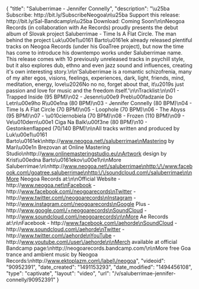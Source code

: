 {
    "title": "Saluberrimae - Jennifer Connelly",
    "description": "\u25ba Subscribe: http:\/\/bit.ly\/SubscribeNeogoa\n\u25ba Support this release: http:\/\/bit.ly\/Sal-Bandcamp\n\u25ba Download: Coming Soon!\n\nNeogoa Records (in collaboration with Ae Records) proudly presents the debut album of Slovak project Saluberrimae - Time Is A Flat Circle. The man behind the project Luk\u00e1\u0161 Barto\u0161ek already released plentiful tracks on Neogoa Records (under his GoaTree project), but now the time has come to introduce his downtempo works under Saluberrimae name. This release comes with 10 previously unreleased tracks in psychill style, but it also explores dub, ethno and even jazz sound and influences, creating it's own interesting story.\n\n'Saluberrimae is a romantic schizofrenia, many of my alter egos, visions, feelings, experiences, dark, light, friends, mind, meditation, energy, love\u2026No no no, forget about that, it\u2019s just passion and love for music and the freedom itself.'\n\nTracklist:\n\n01 - Trapped Inside (95 BPM)\n02 - Jesenn\u00e9 Preb\u00fadzanie Do Letn\u00e9ho R\u00e1na (80 BPM)\n03 - Jennifer Connelly (80 BPM)\n04 - Time Is A Flat Circle (70 BPM)\n05 - Loophole (70 BPM)\n06 - The Abyss (95 BPM)\n07 - \u010ciernobiela (70 BPM)\n08 - Frozen (110 BPM)\n09 - Ve\u010dern\u00e1 Ciga Na Balk\u00f3ne (80 BPM)\n10 - Gestonkenflapped (70\/140 BPM)\n\nAll tracks written and produced by Luk\u00e1\u0161 Barto\u0161ek\nhttp:\/\/www.neogoa.net\/saluberrimae\nMastering by Mari\u00e1n Brezovan at Online Mastering Studio\nhttp:\/\/www.onlinemasteringstudio.eu\nArtwork design by Krist\u00edna Barto\u0161ekov\u00e1\n\nMore Saluberrimae:\n\nhttp:\/\/www.neogoa.net\/saluberrimae\nhttp:\/\/www.facebook.com\/goatree.saluberrimae\nhttp:\/\/soundcloud.com\/saluberrimae\n\nMore Neogoa Records at:\n\nOfficial Website - http:\/\/www.neogoa.net\nFacebook - http:\/\/www.facebook.com\/neogoarecords\nTwitter - http:\/\/www.twitter.com\/neogoarecords\nInstagram - http:\/\/www.instagram.com\/neogoarecords\nGoogle Plus - http:\/\/www.google.com\/+neogoarecords\nSoundCloud - http:\/\/www.soundcloud.com\/neogoarecords\n\nMore Ae Records at:\n\nFacebook - http:\/\/www.facebook.com\/aehorde\nSoundCloud - http:\/\/www.soundcloud.com\/aehorde\nTwitter - http:\/\/www.twitter.com\/aehorde\nYouTube - http:\/\/www.youtube.com\/user\/aehorde\n\nMerch available at official Bandcamp page:\nhttp:\/\/neogoarecords.bandcamp.com\/\n\nMore free Goa trance and ambient music by Neogoa Records:\nhttp:\/\/www.ektoplazm.com\/label\/neogoa",
    "videoid": "90952391",
    "date_created": "1491153293",
    "date_modified": "1494456108",
    "type": "captivate",
    "layout": "video",
    "url": "\/v\/saluberrimae-jennifer-connelly\/90952391"
}